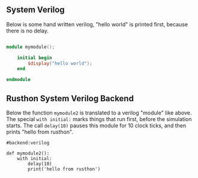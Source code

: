 System Verilog
--------------
Below is some hand written verilog, "hello world" is printed first, because there is no delay.

```verilog

module mymodule();

	initial begin
		$display("hello world");
	end

endmodule

```

Rusthon System Verilog Backend
---------------------------
Below the function `mymodule2` is translated to a verilog "module" like above.
The special `with initial:` marks things that run first, before the simulation starts.
The call `delay(10)` pauses this module for 10 clock ticks, and then prints "hello from rusthon".

```rusthon
#backend:verilog

def mymodule2():
	with initial:
		delay(10)
		print('hello from rusthon')

```